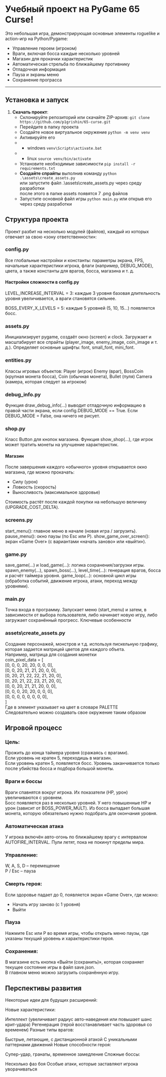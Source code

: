 # Учебный проект на PyGame **65 Curse**!  
Это небольшая игра, демонстрирующая основные элементы roguelike и action-игр на Python/Pygame:
- Управление героем (игроком)  
- Враги, включая босса каждые несколько уровней  
- Магазин для прокачки характеристик  
- Автоматическая стрельба по ближайшему противнику  
- Отладочная информация  
- Пауза и экраны меню 
- Сохранение програсса

---

## Установка и запуск

1. **Скачать проект**:  
   - Склонируйте репозиторий или скачайте ZIP-архив:
   `git clone https://github.com/p1grishin/65-curse.git`
   - Перейдите в папку проекта
   - Создайте новое виртуальное окружение `python -m venv venv`
   - Активируйте его 
   - - windows `venv\Scripts\activate.bat`
   - - linux `source venv/bin/activate`
   - Установите необходимые зависимости `pip install -r requirements.txt`
   - **Создайте спрайты** выполнив команду `python .\assets\create_assets.py` <br> или запустите файл .\assets\create_assets.py через среду разработки <br>после этого в папке assets появятся 7 .png файлов
   - Запустите основной файл игры `python main.py` или открыв его через среду разработки
   


## Структура проекта
Проект разбит на несколько модулей (файлов), каждый из которых отвечает за свою «зону ответственности»:

### config.py

Все глобальные настройки и константы: параметры экрана, FPS, начальные характеристики игрока, флаги (например, DEBUG_MODE), цвета, а также константы для врагов, босса, магазина и т. д.
#### Настройки сложности в config.py
LEVEL_INCREASE_INTERVAL = 3: каждые 3 уровня базовая длительность уровня увеличивается, а враги становятся сильнее.

BOSS_EVERY_X_LEVELS = 5: каждые 5 уровней (5, 10, 15...) появляется босс.
### assets.py

Инициализирует pygame, создаёт окно (screen) и clock.
Загружает и масштабирует все спрайты (player_image, enemy_image, coin_image и т. д.).
Определяет основные шрифты: font, small_font, mini_font.
### entities.py
Классы игровых объектов:
Player (игрок)
Enemy (враг), BossCoin (крупная монета босса), Coin (обычная монета), Bullet (пуля)
Camera (камера, которая следует за игроком)
### debug_info.py
Функция draw_debug_info(...) выводит отладочную информацию в правой части экрана, если config.DEBUG_MODE == True.
Если DEBUG_MODE = False, она ничего не рисует.
### shop.py
Класс Button для кнопок магазина.
Функция show_shop(...), где игрок может тратить монеты на улучшение характеристик.
#### Магазин
После завершения каждого «обычного» уровня открывается окно магазина, где можно прокачать:
- Силу (урон)
- Ловкость (скорость)
- Выносливость (максимальное здоровье)

Стоимость растёт после каждой покупки на небольшую величину (UPGRADE_COST_DELTA).
### screens.py
start_menu(): главное меню в начале (новая игра / загрузить).
pause_menu(): окно паузы (по Esc или P).
show_game_over_screen(): экран «Game Over» (с вариантами «начать заново» или «выйти»).
### game.py
save_game(...) и load_game(...): логика сохранения/загрузки игры.
spawn_enemy(...), spawn_boss(...), level_time(...): генерация врагов, босса и расчёт таймера уровня.
game_loop(...): основной цикл игры (обработка событий, движение игрока, атаки, переход между уровнями).
### main.py
Точка входа в программу.
Запускает меню (start_menu) и затем, в зависимости от выбора пользователя, либо начинает новую игру, либо загружает сохранённый прогресс.
Ключевые особенности
### assets\create_assets.py
Создание персонажей, монстров и т.д. используя пискельную графику, которая задается матрицей цветов для каждого объета.<br>
Например, матрица для создания монетки<br>
coin_pixel_data = [<br>
    [0, 0, 0, 20, 20, 0, 0, 0],<br>
    [0, 0, 20, 21, 21, 20, 0, 0],<br>
    [0, 20, 21, 22, 22, 21, 20, 0],<br>
    [0, 20, 21, 22, 23, 21, 20, 0],<br>
    [0, 0, 20, 21, 21, 20, 0, 0],<br>
    [0, 0, 0, 20, 20, 0, 0, 0],<br>
    [0, 0, 0, 0, 0, 0, 0, 0],<br>
]<br>
Где в элемент указывает на цвет в словаре PALETTE<br>
Следовательно можно создавать свое окружение таким образом
## Игровой процесс
### Цель:
Прожить до конца таймера уровня (сражаясь с врагами).<br>
Если уровень не кратен 5, переходишь в магазин.<br>
Если уровень кратен 5, появляется босс. Уровень заканчивается только после убийства босса и подбора большой монеты.
### Враги и боссы
Враги спавнятся вокруг игрока. Их показатели (HP, урон) увеличиваются с уровнем.<br>
Босс появляется раз в несколько уровней. У него повышенные HP и урон (зависит от BOSS_POWER_MULT).
Из босса выпадает большая монета, которую обязательно нужно подобрать для окончания уровня.
### Автоматическая атака
У игрока включён авто-огонь по ближайшему врагу с интервалом AUTOFIRE_INTERVAL.
Пули летят, пока не покинут пределы мира.
### Управление:

W, A, S, D – перемещение<br>
P / Esc – пауза<br>

### Смерть героя:

Если здоровье падает до 0, появляется экран «Game Over», где можно:
- Начать игру заново (с 1 уровня)
- Выйти 
### Пауза
Нажмите Esc или P во время игры, чтобы открыть меню паузы, где указаны текущий уровень и характеристики героя.
### Сохранения:

В магазине есть кнопка «Выйти (сохранить)», которая сохраняет текущее состояние игры в файл save.json.<br>
В главном меню можно загрузить сохранённую игру.<br>
## Перспективы развития
Некоторые идеи для будущих расширений:

Новые характеристики:

Интеллект (увеличивает радиус авто-наведения или повышает шанс крит-удара)
Регенерация (герой восстанавливает часть здоровья со временем)
Разные типы врагов:

Быстрые, летающие, с дистанционной атакой
С уникальными паттернами движений
Новые способности героя:

Супер-удар, гранаты, временное замедление
Сложные боссы:

Несколько фаз боя
Особые атаки, которые заставляют игрока уворачиваться
